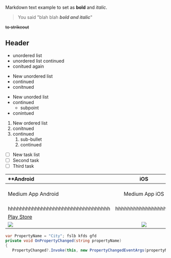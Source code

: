 Markdown text example to set as **bold** and *italic*.

> You said "blah blah *__bold and italic__*"

~~to strikeout~~

## Header

- unordered list
-  unordered list continued
-  conitued again
+ New unordered list
+ continued
+ conitnued
* New unorded list
* continued
   * subpoint
* conintued 

1. New ordered list
2. conitnued
3. continued
   1. sub-bullet
   2. continued

* [ ] New task list 
* [ ] Second task 
* [ ] Third task 

**Android | iOS | Windows**
:--- | :---: | ---:
Medium App Android | Medium App iOS | Medium App Windows
hhhhhhhhhhhhhhhhhhhhhhhhhhhhhhhhhh | hhhhhhhhhhhhhhhhhhh |hhhhhh
[Play Store](https://play.google.com/store?&utm_source=na_Med&utm_medium=hasem&utm_content=Nov0520&utm_campaign=Evergreen&pcampaignid=MKT-EDR-na-us-1000189-Med-hasem-py-Evergreen-Nov0520-Text_Search_BKWS-id_100754_%7cEXA%7cONSEM_kwid_43700045371544955&gclid=Cj0KCQjwjN-SBhCkARIsACsrBz4Cigs9PGi7l7Ew24z9lbnJfA27w9I1E3ON8gkk5VuKYZG4jgekVH0aAu2iEALw_wcB&gclsrc=aw.ds) | []() | []()
![](https://cdn-icons-png.flaticon.com/512/38/38002.png) | ![](ios.png) |

``` csharp
var PropertyName = "City"; fslb kfds gfd
private void OnPropertyChanged(string propertyName)
{
   PropertyChanged?.Invoke(this, new PropertyChangedEventArgs(propertyName)); 
  ```
   

